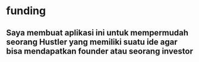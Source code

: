 # funding
## Saya membuat aplikasi ini untuk mempermudah  seorang Hustler yang memiliki suatu ide agar bisa mendapatkan founder atau seorang investor
